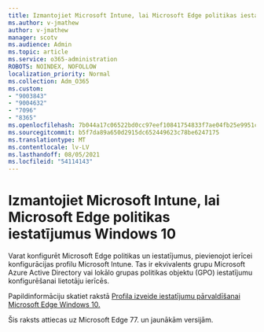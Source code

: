 ```yaml
---
title: Izmantojiet Microsoft Intune, lai Microsoft Edge politikas iestatījumus Windows 10
ms.author: v-jmathew
author: v-jmathew
manager: scotv
ms.audience: Admin
ms.topic: article
ms.service: o365-administration
ROBOTS: NOINDEX, NOFOLLOW
localization_priority: Normal
ms.collection: Adm_O365
ms.custom:
- "9003843"
- "9004632"
- "7096"
- "8365"
ms.openlocfilehash: 7b044a17c06522bd0cc97eef10841754833f7ae04fb25e9951c1d9df7e93f6f9
ms.sourcegitcommit: b5f7da89a650d2915dc652449623c78be6247175
ms.translationtype: MT
ms.contentlocale: lv-LV
ms.lasthandoff: 08/05/2021
ms.locfileid: "54114143"
---
```

# <a name="use-microsoft-intune-to-configure-microsoft-edge-policy-settings-for-windows-10"></a>Izmantojiet Microsoft Intune, lai Microsoft Edge politikas iestatījumus Windows 10

Varat konfigurēt Microsoft Edge politikas un iestatījumus, pievienojot ierīcei konfigurācijas profilu Microsoft Intune. Tas ir ekvivalents grupu Microsoft Azure Active Directory vai lokālo grupas politikas objektu (GPO) iestatījumu konfigurēšanai lietotāju ierīcēs.

Papildinformāciju skatiet rakstā [Profila izveide iestatījumu pārvaldīšanai Microsoft Edge Windows 10.](https://go.microsoft.com/fwlink/?linkid=2133700)

Šis raksts attiecas uz Microsoft Edge 77. un jaunākām versijām.
